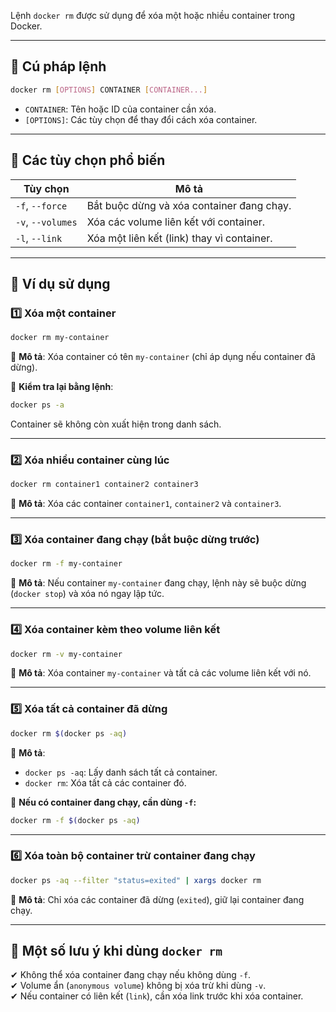 Lệnh `docker rm` được sử dụng để xóa một hoặc nhiều container trong Docker.  

---

## 🔹 Cú pháp lệnh  
```sh
docker rm [OPTIONS] CONTAINER [CONTAINER...]
```
- `CONTAINER`: Tên hoặc ID của container cần xóa.  
- `[OPTIONS]`: Các tùy chọn để thay đổi cách xóa container.  

---

## 🔹 Các tùy chọn phổ biến  

| Tùy chọn | Mô tả |
|----------|-------|
| `-f`, `--force` | Bắt buộc dừng và xóa container đang chạy. |
| `-v`, `--volumes` | Xóa các volume liên kết với container. |
| `-l`, `--link` | Xóa một liên kết (link) thay vì container. |

---

## 🔹 Ví dụ sử dụng  

### 1️⃣ Xóa một container  
```sh
docker rm my-container
```
📌 **Mô tả**: Xóa container có tên `my-container` (chỉ áp dụng nếu container đã dừng).  

📌 **Kiểm tra lại bằng lệnh**:  
```sh
docker ps -a
```
Container sẽ không còn xuất hiện trong danh sách.  

---

### 2️⃣ Xóa nhiều container cùng lúc  
```sh
docker rm container1 container2 container3
```
📌 **Mô tả**: Xóa các container `container1`, `container2` và `container3`.  

---

### 3️⃣ Xóa container đang chạy (bắt buộc dừng trước)  
```sh
docker rm -f my-container
```
📌 **Mô tả**: Nếu container `my-container` đang chạy, lệnh này sẽ buộc dừng (`docker stop`) và xóa nó ngay lập tức.  

---

### 4️⃣ Xóa container kèm theo volume liên kết  
```sh
docker rm -v my-container
```
📌 **Mô tả**: Xóa container `my-container` và tất cả các volume liên kết với nó.  

---

### 5️⃣ Xóa tất cả container đã dừng  
```sh
docker rm $(docker ps -aq)
```
📌 **Mô tả**:  
- `docker ps -aq`: Lấy danh sách tất cả container.  
- `docker rm`: Xóa tất cả các container đó.  

🔹 **Nếu có container đang chạy, cần dùng `-f`:**  
```sh
docker rm -f $(docker ps -aq)
```

---

### 6️⃣ Xóa toàn bộ container trừ container đang chạy  
```sh
docker ps -aq --filter "status=exited" | xargs docker rm
```
📌 **Mô tả**: Chỉ xóa các container đã dừng (`exited`), giữ lại container đang chạy.  

---

## 🔹 Một số lưu ý khi dùng `docker rm`  
✔ Không thể xóa container đang chạy nếu không dùng `-f`.  
✔ Volume ẩn (`anonymous volume`) không bị xóa trừ khi dùng `-v`.  
✔ Nếu container có liên kết (`link`), cần xóa link trước khi xóa container.  